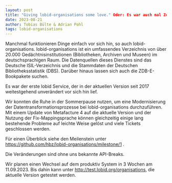 ```yaml
---
layout: post
title: "Giving lobid-organisations some love." Oder: Es war auch mal Zeit lobid-organisations upzudaten
date: 2023-08-21
author: Tobias Bülte & Adrian Pohl
tags: lobid-organisations
---
```

Manchmal funktionieren Dinge einfach vor sich hin, so auch lobid-organisations.
lobid-organisations ist ein umfassendes Verzeichnis von über 20.000 Gedächtnisinstitutionen (Bibliotheken, Archiven und Museen) im deutschsprachigen Raum.
Die Datenquellen dieses Dienstes sind das Deutsche ISIL-Verzeichnis und die Stammdaten der Deutschen Bibliotheksstatistik (DBS).
Darüber hinaus lassen sich auch die ZDB-E-Bookpakete suchen.

Es war der erste lobid Service, der in der aktuellen Version seit 2017 weitestgehend unverändert vor sich hin lief.

Wir konnten die Ruhe in der Sommerpause nutzen, um eine Modernisierung der Datentransformationsprozesse bei lobid-organisations durchzuführen.
Mit einem Update von Metafacture 4 auf die aktuelle Version und der Nutzung der Fix-Mappingsprache können gleichzeitig einige lang 
bestehende Probleme auf leichte Weise gelöst und viele Tickets geschlossen werden. 

Für einen Überblick siehe den Meilenstein unter https://github.com/hbz/lobid-organisations/milestone/1 . 

Die Veränderungen sind ohne uns bekannte API-Breaks.

Wir planen einen Wechsel auf dem produktiv System in 3 Wochen am 11.09.2023.
Bis dahin kann unter http://test.lobid.org/organisations, die aktuelle Version getestet werden.
